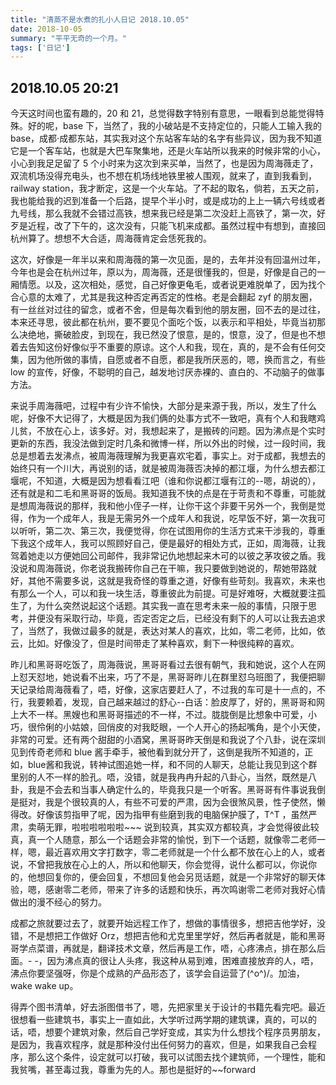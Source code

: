 ```yaml
---
title: "清蒸不是水煮的扎小人日记 2018.10.05"
date: 2018-10-05
summary: "平平无奇的一个月。"
tags: ['日记']
---
```


## 2018.10.05  20:21

今天这时间也蛮有趣的，20 和 21，总觉得数字特别有意思，一眼看到总能觉得特殊。好的呢，base 下，当然了，我的小破站是不支持定位的，只能人工输入我的 base，成都·成都东站，其实我对这个东站客车站的名字有些异议，因为我不知道它是一个客车站，也就是大巴车聚集地，还是火车站所以我来的时候非常的小心，小心到我足足留了 5 个小时来为这次到来买单，当然了，也是因为周海薇走了，双流机场没得充电头，也不想在机场线地铁里被人围观，就来了，直到我看到，railway station，我才断定，这是一个火车站。了不起的取名，倘若，五天之前，我也能给我的迟到准备一个后路，提早个半小时，或是成功的上上一辆六号线或者九号线，那么我就不会错过高铁，想来我已经是第二次没赶上高铁了，第一次，好歹是近程，改了下午的，这次没有，只能飞机来成都。虽然过程中有想到，直接回杭州算了。想想不大合适，周海薇肯定会恁死我的。

这次，好像是一年半以来和周海薇的第一次见面，是的，去年并没有回温州过年，今年也是会在杭州过年，原以为，周海薇，还是很懂我的，但是，好像是自己的一厢情愿。以及，这次相处，感觉，自己好像更龟毛，或者说更难脱单了，因为找个合心意的太难了，尤其是我这种否定再否定的性格。老是会翻起 zyf 的朋友圈，有一丝丝对过往的留念，或者不舍，但是每次看到他的朋友圈，回不去的是过往，本来还寻思，彼此都在杭州，要不要见个面吃个饭，以表示和平相处，毕竟当初那么决绝地，撕破脸皮，到现在，我已然没了恨意，是的，恨意，没了，但是也不想着去告知这份好像似乎不重要的原谅。这个人和我，现在，真的，是不会有任何交集，因为他所做的事情，自愿或者不自愿，都是我所厌恶的，嗯，换而言之，有些 low 的宣传，好像，不聪明的自己，越发地讨厌赤裸的、直白的、不动脑子的做事方法。

来说手周海薇吧，过程中有少许不愉快，大部分是来源于我，所以，发生了什么呢，好像不大记得了，大概是因为我们俩的处事方式不一致吧，真有个人和我瞎鸡儿贫，不放在心上，该多好。对，我想起来了，是搬砖的问题。因为沸点是个实时更新的东西，我没法做到定时几条和微博一样，所以外出的时候，过一段时间，我总是想着去发沸点，被周海薇理解为我更喜欢宅着，事实上。对于成都，我想去的始终只有一个川大，再说别的话，就是被周海薇否决掉的都江堰，为什么想去都江堰呢，不知道，大概是因为想看看江吧（谁和你说都江堰有江的--嗯，胡说的），还有就是和二毛和黑哥哥的饭局。我知道我不快的点是在于苛责和不尊重，可能就是想周海薇说的那样，我和他小侄子一样，让你干这个非要干另外一个，我倒是觉得，作为一个成年人，我是无需另外一个成年人和我说，吃早饭不好，第一次我可以听听，第二次、第三次，我便觉得，你在试图用你的生活方式来干涉我的，尊重下我这个成年人，我可以照顾好自己，便是最好的相处方式，正如，周海薇，让我驾着她走以方便她回公司邮件，我非常记仇地想起来木可的以彼之茅攻彼之盾。我没说和周海薇说，你老说我搬砖你自己在干嘛，我只要做到她说的，帮她带路就好，其他不需要多说，这就是我奇怪的尊重之道，好像有些苛刻。我喜欢，未来也有那么一个人，可以和我一块生活，尊重彼此为前提。可是好难呀，大概就要注孤生了，为什么突然说起这个话题。其实我一直在思考未来一般的事情，只限于思考，并便没有采取行动，毕竟，否定否定之后，已经没有剩下的人可以让我去追求了，当然了，我做过最多的就是，表达对某人的喜欢，比如，零二老师，比如，依云，比如。好像没了，但是时间带走了某种喜欢，剩下一种很纯粹的喜欢。

昨儿和黑哥哥吃饭了，周海薇说，黑哥哥看过去很有朝气，我和她说，这个人在网上怼天怼地，她说看不出来，巧了不是，黑哥哥昨儿在群里怼乌班图了，我便把聊天记录给周海薇看了，唔，好像，这家店要赶人了，不过我的车可是十一点的，不行，我要赖着，发现，自己越来越过的舒心--白话：脸皮厚了，好的，黑哥哥和网上大不一样。黑嫂也和黑哥哥描述的不一样，不过。胧胧倒是比想象中可爱，小巧，很伶俐的小姑娘，回俏皮的对我眨眼，一个人开心的扬起嘴角，是个小天使，非常的可爱。还有两个甜甜的小酒窝，黑哥哥昨天倒是和我说了个八卦，说在深圳见到传奇老师和 blue 酱手牵手，被他看到就分开了，这倒是我所不知道的，正如，blue酱和我说，转神试图追她一样，和不同的人聊天，总能让我见到这个群里别的人不一样的脸孔。唔，没错，就是我冉冉升起的八卦心，当然，既然是八卦，我是不会去和当事人确定什么的，毕竟我只是一个听客。黑哥哥有件事说我倒是挺对，我是个很较真的人，有些不可爱的严肃，因为会很煞风景，性子使然，懒得改。好像该剪指甲了呢，因为指甲有些磨到我的电脑保护膜了，T^T ，虽然严肃，卖萌无罪，啦啦啦啦啦啦~~~ 说到较真，其实双方都较真，才会觉得彼此较真，真一个人随意，那么一个话题会非常的愉悦，到下一个话题，就像零二老师一样，嗯，最近喜欢用文字打数字，零二老师就是一个什么都不放在心上的人，或者说，不曾把我放在心上的人，所以和他聊天，你会觉得，说什么都可以，你说你的，他想回复你的，便会回复，不想回复他会另觅话题，就是一个非常好的聊天体验，嗯，感谢零二老师，带来了许多的话题和快乐，再次鸣谢零二老师对我好心情做出的漫不经心的努力。

成都之旅就要过去了，就要开始远程工作了，想做的事情很多，想把吉他学好，没错，不是想把工作做好 Orz，想把吉他和尤克里里学好，然后再者就是，能和黑哥哥学点菜谱，再就是，翻译技术文章，然后再是工作，唔，心疼沸点，排在那么后面。- -，因为沸点真的很让人头疼，我这种从易到难，困难直接放弃的人，唔，沸点你要坚强呀，你是个成熟的产品形态了，该学会自运营了(^o^)/。加油，wake wake up。

得弄个图书清单，好去浙图借书了，嗯，先把家里关于设计的书籍先看完吧。最近很想看一些建筑书，事实上一直如此，大学听过两学期的建筑课，真的，可以的话，唔，想要个建筑对象，然后自己学好变成，其实为什么想找个程序员男朋友，是因为，我喜欢程序，就是那种没付出任何努力的喜欢，但是，如果我自己会程序，那么这个条件，设定就可以打破，我可以试图去找个建筑师，一个理性，能和我贫嘴，甚至毒过我，尊重为先的人。那也是挺好的~~forward